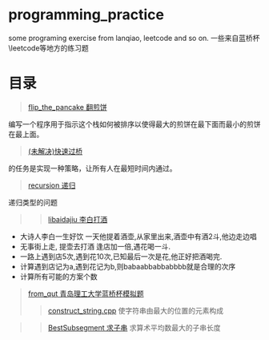# programming_practice
some programing exercise from lanqiao, leetcode and so on.
一些来自蓝桥杯\leetcode等地方的练习题
# 目录
> [flip_the_pancake 翻煎饼](./flip_the_pancake)

编写一个程序用于指示这个栈如何被排序以使得最大的煎饼在最下面而最小的煎饼在最上面。

> [(未解决)快速过桥](./fast_bridge_crossing)

的任务是实现一种策略，让所有人在最短时间内通过。

> [recursion 递归](./recursion)

递归类型的问题
>> [libaidajiu 李白打酒](./recursion/libaidajiu.cpp)
 - 大诗人李白一生好饮
 一天他提着酒壶,从家里出来,酒壶中有酒2斗,他边走边唱
 - 无事街上走, 提壶去打酒
 逢店加一倍,遇花喝一斗.
 - 一路上遇到店5次,遇到花10次,已知最后一次是花,他正好把酒喝完.
 - 计算遇到店记为a,遇到花记为b,则babaabbabbabbbb就是合理的次序
 - 计算所有可能的方案个数

> [from_qut 青岛理工大学蓝桥杯模拟题 ](./from_qut)
>> [construct_string.cpp](./from_qut/construct_string.cpp)
使字符串由最大的位置的元素构成

>> [BestSubsegment 求子串](./from_qut\BestSubsegment.cpp)
求算术平均数最大的子串长度
